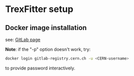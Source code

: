 # TrexFitter setup

## Docker image installation

see: [GitLab page](https://gitlab.cern.ch/TRExStats/TRExFitter#setup-using-docker-image-with-docker)

**Note**: if the "-p" option doesn't work, try:

```bash
docker login gitlab-registry.cern.ch -u <CERN-username>
```

to provide password interactively.